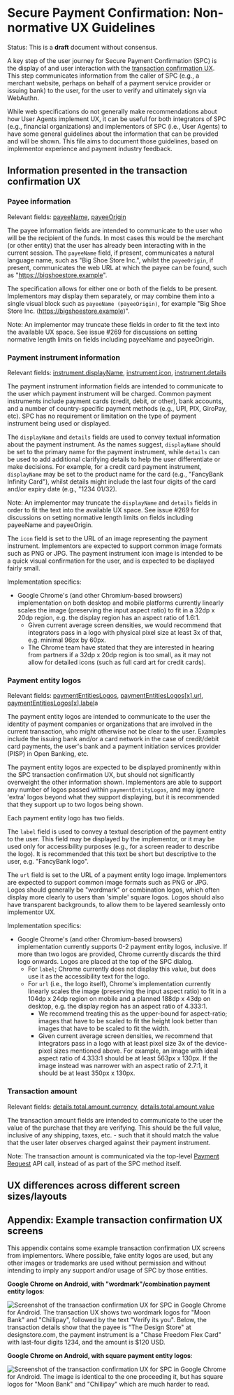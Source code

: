 # Secure Payment Confirmation: Non-normative UX Guidelines

Status: This is a **draft** document without consensus.

A key step of the user journey for Secure Payment Confirmation (SPC) is the
display of and user interaction with the [transaction confirmation UX]. This
step communicates information from the caller of SPC (e.g., a merchant website,
perhaps on behalf of a payment service provider or issuing bank) to the user,
for the user to verify and ultimately sign via WebAuthn.

While web specifications do not generally make recommendations about how User
Agents implement UX, it can be useful for both integrators of SPC (e.g.,
financial organizations) and implementors of SPC (i.e., User Agents) to have
some general guidelines about the information that can be provided and will be
shown. This file aims to document those guidelines, based on implementor
experience and payment industry feedback.

## Information presented in the transaction confirmation UX

### Payee information

Relevant fields: [payeeName], [payeeOrigin]

The payee information fields are intended to communicate to the user who will
be the recipient of the funds. In most cases this would be the merchant (or
other entity) that the user has already been interacting with in the current
session. The `payeeName` field, if present, communicates a natural language
name, such as "Big Shoe Store Inc.", whilst the `payeeOrigin`, if present,
communicates the web URL at which the payee can be found, such as
"https://bigshoestore.example".

The specification allows for either one or both of the fields to be present.
Implementors may display them separately, or may combine them into a single
visual block such as `payeeName (payeeOrigin)`, for example "Big Shoe Store
Inc. (https://bigshoestore.example)".

Note: An implementor may truncate these fields in order to fit the text into
the available UX space. See issue #269 for discussions on setting normative
length limits on fields including payeeName and payeeOrigin.

### Payment instrument information

Relevant fields: [instrument.displayName], [instrument.icon], [instrument.details]

The payment instrument information fields are intended to communicate to the
user which payment instrument will be charged. Common payment instruments
include payment cards (credit, debit, or other), bank accounts, and a number of
country-specific payment methods (e.g., UPI, PIX, GiroPay, etc). SPC has no
requirement or limitation on the type of payment instrument being used or
displayed.

The `displayName` and `details` fields are used to convey textual information
about the payment instrument. As the names suggest, `displayName` should be set
to the primary name for the payment instrument, while `details` can be used to
add additional clarifying details to help the user differentiate or make
decisions.  For example, for a credit card payment instrument, `displayName`
may be set to the product name for the card (e.g., "FancyBank Infinity Card"),
whilst details might include the last four digits of the card and/or expiry
date (e.g., "1234 01/32).

Note: An implementor may truncate the `displayName` and `details` fields in
order to fit the text into the available UX space. See issue #269 for
discussions on setting normative length limits on fields including payeeName
and payeeOrigin.

The `icon` field is set to the URL of an image representing the payment
instrument. Implementors are expected to support common image formats such as
PNG or JPG. The payment instrument icon image is intended to be a quick visual
confirmation for the user, and is expected to be displayed fairly small.

Implementation specifics:

- Google Chrome's (and other Chromium-based browsers) implementation on both
  desktop and mobile platforms currently linearly scales the image (preserving
  the input aspect ratio) to fit in a 32dp x 20dp region, e.g. the display
  region has an aspect ratio of 1.6:1.
    - Given current average screen densities, we would recommend that
      integrators pass in a logo with physical pixel size at least 3x of that,
      e.g. minimal 96px by 60px.
    - The Chrome team have stated that they are interested in hearing from
      partners if a 32dp x 20dp region is too small, as it may not allow for
      detailed icons (such as full card art for credit cards).

### Payment entity logos

Relevant fields: [paymentEntitiesLogos], [paymentEntitiesLogos\[x\].url], [paymentEntitiesLogos\[x\].label]a

The payment entity logos are intended to communicate to the user the identity
of payment companies or organizations that are involved in the current
transaction, who might otherwise not be clear to the user. Examples include the
issuing bank and/or a card network in the case of credit/debit card payments,
the user's bank and a payment initiation services provider (PISP) in Open
Banking, etc.

The payment entity logos are expected to be displayed prominently within the
SPC transaction confirmation UX, but should not significantly overweight the
other information shown. Implementors are able to support any number of logos
passed within `paymentEntityLogos`, and may ignore 'extra' logos beyond what
they support displaying, but it is recommended that they support up to two
logos being shown.

Each payment entity logo has two fields.

The `label` field is used to convey a textual description of the payment entity
to the user. This field may be displayed by the implementor, or it may be used
only for accessibility purposes (e.g., for a screen reader to describe the
logo). It is recommended that this text be short but descriptive to the user,
e.g. "FancyBank logo".

The `url` field is set to the URL of a payment entity logo image. Implementors
are expected to support common image formats such as PNG or JPG. Logos should
generally be "wordmark" or combination logos, which often display more clearly
to users than 'simple' square logos. Logos should also have transparent
backgrounds, to allow them to be layered seamlessly onto implementor UX.

Implementation specifics:

- Google Chrome's (and other Chromium-based browsers) implementation currently
  supports 0-2 payment entity logos, inclusive. If more than two logos are
  provided, Chrome currently discards the third logo onwards. Logos are placed
  at the top of the SPC dialog.
    - For `label`; Chrome currently does not display this value, but does use
      it as the accessibility text for the logo.
    - For `url` (i.e., the logo itself), Chrome's implementation currently
      linearly scales the image (preserving the input aspect ratio) to fit in a
      104dp x 24dp region on mobile and a planned 188dp x 43dp on desktop, e.g.
      the display region has an aspect ratio of 4.333:1.
        - We recommend treating this as the upper-bound for aspect-ratio;
          images that have to be scaled to fit the height look better than
          images that have to be scaled to fit the width.
        - Given current average screen densities, we recommend that integrators
          pass in a logo with at least pixel size 3x of the device-pixel sizes
          mentioned above. For example, an image with ideal aspect ratio of
          4.333:1 should be at least 563px x 130px. If the image instead was
          narrower with an aspect ratio of 2.7:1, it should be at least
          350px x 130px.

### Transaction amount

Relevant fields: [details.total.amount.currency], [details.total.amount.value]

The transaction amount fields are intended to communicate to the user the value
of the purchase that they are verifying. This should be the full value,
inclusive of any shipping, taxes, etc. - such that it should match the value
that the user later observes charged against their payment instrument.

Note: The transaction amount is communicated via the top-level [Payment
Request](https://w3c.github.io/payment-request) API call, instead of as part of
the SPC method itself.

## UX differences across different screen sizes/layouts

## Appendix: Example transaction confirmation UX screens

This appendix contains some example transaction confirmation UX screens from
implementors. Where possible, fake entity logos are used, but any other images
or trademarks are used without permission and without intending to imply any
support and/or usage of SPC by those entities.

**Google Chrome on Android, with "wordmark"/combination payment entity logos**:

![Screenshot of the transaction confirmation UX for SPC in Google Chrome for Android. The transaction UX shows two wordmark logos for "Moon Bank" and "Chillipay", followed by the text "Verify its you". Below, the transaction details show that the payee is "The Design Store" at designstore.com, the payment instrument is a "Chase Freedom Flex Card" with last-four digits 1234, and the amount is $120 USD.](/images/ux-guidelines-google-chrome-android.png)

**Google Chrome on Android, with square payment entity logos**:

![Screenshot of the transaction confirmation UX for SPC in Google Chrome for Android. The image is identical to the one proceeding it, but has square logos for "Moon Bank" and "Chillipay" which are much harder to read.](/images/ux-guidelines-google-chrome-android-square-logos.png)

[details.total.amount.currency]: https://w3c.github.io/payment-request/#dom-paymentcurrencyamount-currency
[details.total.amount.value]: https://w3c.github.io/payment-request/#dom-paymentcurrencyamount-value
[instrument.details]: https://w3c.github.io/secure-payment-confirmation/#dom-paymentcredentialinstrument-details
[instrument.displayName]:https://w3c.github.io/secure-payment-confirmation/#dom-paymentcredentialinstrument-displayname
[instrument.icon]: https://w3c.github.io/secure-payment-confirmation/#dom-paymentcredentialinstrument-icon
[payeeName]: https://w3c.github.io/secure-payment-confirmation/#dom-securepaymentconfirmationrequest-payeename
[payeeOrigin]: https://w3c.github.io/secure-payment-confirmation/#dom-securepaymentconfirmationrequest-payeeorigin
[paymentEntitiesLogos]: https://w3c.github.io/secure-payment-confirmation/#dom-securepaymentconfirmationrequest-paymententitieslogos
[paymentEntitiesLogos\[x\].label]: https://w3c.github.io/secure-payment-confirmation/#dom-paymententitylogo-label
[paymentEntitiesLogos\[x\].url]: https://w3c.github.io/secure-payment-confirmation/#dom-paymententitylogo-url
[transaction confirmation UX]: https://w3c.github.io/secure-payment-confirmation/#sctn-transaction-confirmation-ux
